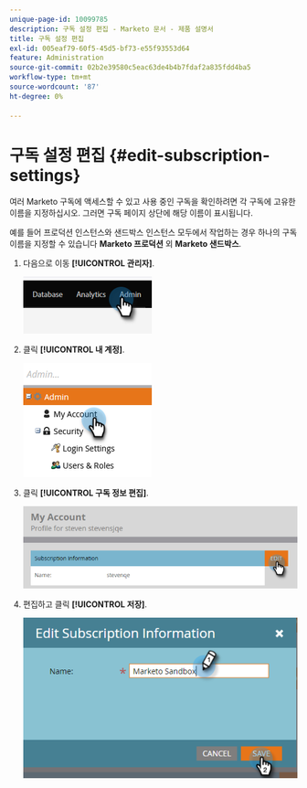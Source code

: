 ```yaml
---
unique-page-id: 10099785
description: 구독 설정 편집 - Marketo 문서 - 제품 설명서
title: 구독 설정 편집
exl-id: 005eaf79-60f5-45d5-bf73-e55f93553d64
feature: Administration
source-git-commit: 02b2e39580c5eac63de4b4b7fdaf2a835fdd4ba5
workflow-type: tm+mt
source-wordcount: '87'
ht-degree: 0%

---
```


# 구독 설정 편집 {#edit-subscription-settings}

여러 Marketo 구독에 액세스할 수 있고 사용 중인 구독을 확인하려면 각 구독에 고유한 이름을 지정하십시오. 그러면 구독 페이지 상단에 해당 이름이 표시됩니다.

예를 들어 프로덕션 인스턴스와 샌드박스 인스턴스 모두에서 작업하는 경우 하나의 구독 이름을 지정할 수 있습니다 **Marketo 프로덕션** 외 **Marketo 샌드박스**.

1. 다음으로 이동 **[!UICONTROL 관리자]**.

   ![](assets/edit-subscription-settings-1.png)

1. 클릭 **[!UICONTROL 내 계정]**.

   ![](assets/edit-subscription-settings-2.png)

1. 클릭 **[!UICONTROL 구독 정보 편집]**.

   ![](assets/edit-subscription-settings-3.png)

1. 편집하고 클릭 **[!UICONTROL 저장]**.

   ![](assets/edit-subscription-settings-4.png)
